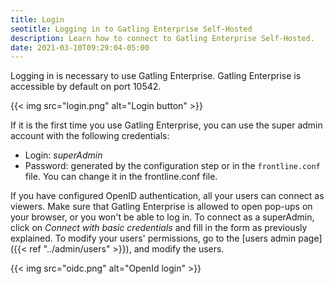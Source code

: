 ```yaml
---
title: Login
seotitle: Logging in to Gatling Enterprise Self-Hosted
description: Learn how to connect to Gatling Enterprise Self-Hosted.
date: 2021-03-10T09:29:04-05:00
---
```


Logging in is necessary to use Gatling Enterprise. Gatling Enterprise is accessible by default on port 10542.

{{< img src="login.png" alt="Login button" >}}

If it is the first time you use Gatling Enterprise, you can use the super admin account with the following credentials:

- Login: *superAdmin*
- Password: generated by the configuration step or in the `frontline.conf` file. You can change it in the frontline.conf file.

If you have configured OpenID authentication, all your users can connect as viewers. Make sure that Gatling Enterprise is allowed to open pop-ups on your browser, or you won't be able to log in.
To connect as a superAdmin, click on *Connect with basic credentials* and fill in the form as previously explained. To modify your users' permissions, go to the [users admin page]({{< ref "../admin/users" >}}), and modify the users.

{{< img src="oidc.png" alt="OpenId login" >}}
